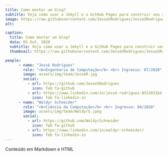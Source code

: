 ```yaml
---
title: Como montar um blog?
subtitle: Veja como usar o Jekyll e o GitHub Pages para construir seu site!
image: https://raw.githubusercontent.com/JesseSRodrigues/JesseSRodrigues.github.io/master/assets/img/Tela_Site2.jpg
alt:

caption:
  title: Como montar um blog?
  data: 05 Out, 2020
  subtitle: Veja como usar o Jekyll e o GitHub Pages para construir seu site!
  thumbnail: https://raw.githubusercontent.com/JesseSRodrigues/JesseSRodrigues.github.io/master/assets/img/capa-site.png

people:
      - name: "Jessé Rodrigues"
        role: "<b>Engenharia de Computação</b> <br> Ingresso: 07/2020"
        image: assets/img/team/JesseR.jpg
        social:
          - url: https://github.com/JesseSRodrigues
            icon: fab fa-github
          - url: https://www.linkedin.com/in/jessé-rodrigues-8522031b4
            icon: fab fa-linkedin-in
      - name: "Waldyr Schneider"
        role: "<b>Ciência da Computação</b> <br> Ingresso: 04/2020"
        image: assets/img/team/WaldyrS.jpeg
        social:
          - url: https://github.com/WaldyrSchneider
            icon: fab fa-github
          - url: https://www.linkedin.com/in/waldyr-schneider/
            icon: fab fa-linkedin-in
---
```

Conteúdo em Markdown e HTML